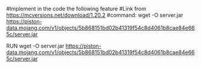 #Implement in the code the following feature
#Link from https://mcversions.net/download/1.20.2
#command: wget -O server.jar https://piston-data.mojang.com/v1/objects/5b868151bd02b41319f54c8d4061b8cae84e665c/server.jar

RUN wget -O server.jar https://piston-data.mojang.com/v1/objects/5b868151bd02b41319f54c8d4061b8cae84e665c/server.jar
